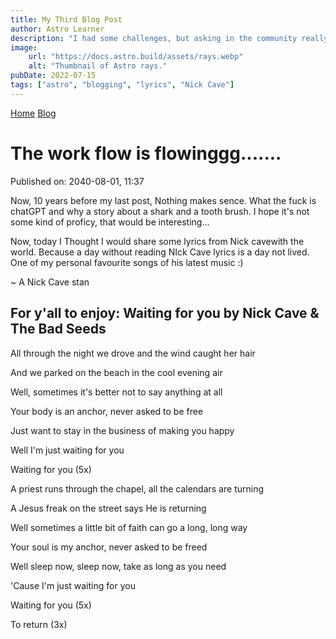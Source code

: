 ```yaml
---
title: My Third Blog Post
author: Astro Learner
description: "I had some challenges, but asking in the community really helped!"
image:
    url: "https://docs.astro.build/assets/rays.webp"
    alt: "Thumbnail of Astro rays."
pubDate: 2022-07-15
tags: ["astro", "blogging", "lyrics", "Nick Cave"]
---
```


<a href="/">Home</a>
<a href="/blog/">Blog</a>

# The work flow is flowinggg.......
Published on: 2040-08-01, 11:37

Now, 10 years before my last post, Nothing makes sence. What the fuck is chatGPT and why a story about a shark and a tooth brush. I hope it's not some kind of proficy, that would be interesting...

Now, today I Thought I would share some lyrics from Nick cavewith the world. Because a day without reading NIck Cave lyrics is a day not lived. One of my personal favourite songs of his latest music :)

~ A Nick Cave stan


## For y'all to enjoy: Waiting for you by Nick Cave & The Bad Seeds
All through the night we drove and the wind caught her hair

And we parked on the beach in the cool evening air

Well, sometimes it's better not to say anything at all

Your body is an anchor, never asked to be free

Just want to stay in the business of making you happy

Well I'm just waiting for you

Waiting for you (5x)

A priest runs through the chapel, all the calendars are turning

A Jesus freak on the street says He is returning

Well sometimes a little bit of faith can go a long, long way

Your soul is my anchor, never asked to be freed

Well sleep now, sleep now, take as long as you need

'Cause I'm just waiting for you

Waiting for you (5x)

To return (3x)




